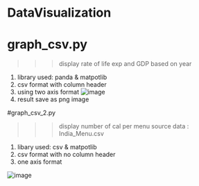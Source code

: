 # DataVisualization

# graph_csv.py
>>> display rate of life exp and GDP based on year
1. library used: panda & matpotlib
2. csv format with column header
3. using two axis format
![image](https://user-images.githubusercontent.com/91893358/190317223-3ff5670c-f0b6-4eb5-80b3-220f3061dbbb.png)
4. result save as png image



#graph_csv_2.py
>>> display number of cal per menu
>>> source data : India_Menu.csv
1. libary used: csv & matpotlib
2. csv format with no column header
3. one axis format

![image](https://user-images.githubusercontent.com/91893358/190317534-d65c5a21-7215-4588-a1a7-733d7a219099.png)

